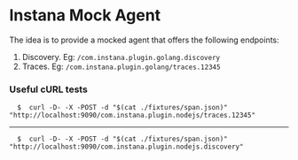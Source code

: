 # Instana Mock Agent

The idea is to provide a mocked agent that offers the following endpoints:

1. Discovery. Eg: `/com.instana.plugin.golang.discovery`
1. Traces. Eg: `/com.instana.plugin.golang/traces.12345`

### Useful cURL tests

      $  curl -D- -X -POST -d "$(cat ./fixtures/span.json)" "http://localhost:9090/com.instana.plugin.nodejs/traces.12345"
---
      $  curl -D- -X -POST -d "$(cat ./fixtures/span.json)" "http://localhost:9090/com.instana.plugin.nodejs.discovery"

